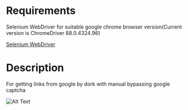 <h1>Requirements</h1>
<p>Selenium WebDriver for suitable google chrome browser version(Current version is ChromeDriver 88.0.4324.96)</p>
<a href="https://www.selenium.dev/">Selenium WebDriver</a>

<h1>Description</h1>
<p>For getting links from google by dork with manual bypassing google captcha</p>

![Alt Text](https://media.giphy.com/media/kGIwy6c6DfBKXfTYbk/giphy.gif)
